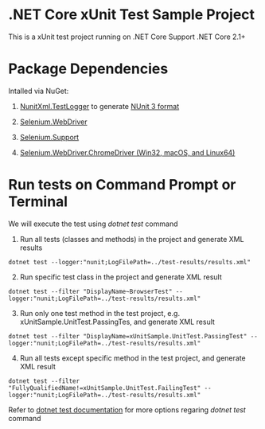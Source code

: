 ﻿# .NET Core xUnit Test Sample Project
This is a xUnit test project running on .NET Core
Support .NET Core 2.1+

# Package Dependencies
Intalled via NuGet:

1. [NunitXml.TestLogger](https://github.com/spekt/nunit.testlogger) to generate [NUnit 3 format](https://github.com/nunit/docs/wiki/Test-Result-XML-Format)

2. [Selenium.WebDriver](https://www.nuget.org/packages/Selenium.WebDriver/)

3. [Selenium.Support](https://www.nuget.org/packages/Selenium.Support/)

4. [Selenium.WebDriver.ChromeDriver (Win32, macOS, and Linux64)](https://www.nuget.org/packages/Selenium.WebDriver.ChromeDriver/)

 
# Run tests on Command Prompt or Terminal
We will execute the test using *dotnet test* command

1. Run all tests (classes and methods) in the project and generate XML results
``` 
dotnet test --logger:"nunit;LogFilePath=../test-results/results.xml"
```
2. Run specific test class in the project and generate XML result
```
dotnet test --filter "DisplayName~BrowserTest" --logger:"nunit;LogFilePath=../test-results/results.xml"
```
3. Run only one test method in the test project, e.g. xUnitSample.UnitTest.PassingTes, and generate XML result
```
dotnet test --filter "DisplayName=xUnitSample.UnitTest.PassingTest" --logger:"nunit;LogFilePath=../test-results/results.xml"
```
4. Run all tests except specific method in the test project, and generate XML result
```
dotnet test --filter "FullyQualifiedName!=xUnitSample.UnitTest.FailingTest" --logger:"nunit;LogFilePath=../test-results/results.xml"
```

Refer to [dotnet test documentation](https://docs.microsoft.com/en-us/dotnet/core/tools/dotnet-test) for more options regaring *dotnet test* command
